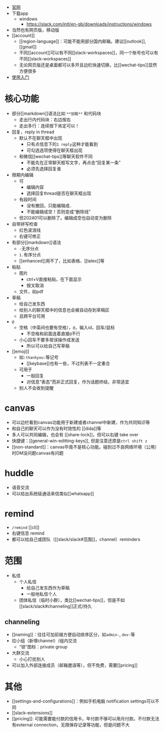 - [官网](https://slack.com/intl/en-gb/)
- 下载app
  - windows
    - https://slack.com/intl/en-gb/downloads/instructions/windows
- 当然也有网页版，移动版
- [[account]]
  - [[region-language]]：可能不能用部分国内邮箱。建议[[outlook]], [[gmail]]
  - 不同[[account]]可以有不同[[slack-workspaces]]，同一个账号也可以有不同[[slack-workspaces]]
  - 无论网页版还是桌面都可以多开且边栏快速切换，比[[wechat-tips]]显然方便很多
- [使用入门](https://sspai.com/post/47602)
# 核心功能
- 部分[[markdown]]语法比如 `**加粗**` 和代码块
  - 走出行内代码块：右边按右
  - 走出多行：连续按下肯定可以！
- 回复，reply in thread
  - 默认不在聊天框中出现
    - 只有点信息下的`1 reply`这种才能看到
    - 可勾选选项使得在聊天框出现
  - 和微信[[wechat-tips]]等聊天软件不同
    - 不能先在正常聊天框写文字，再点击“回复某一条”
    - 必须先选择回复谁
- 限期内编辑
  - 可
    - 编辑内容
    - 选择回复thread是否在聊天框出现
  - 有段时间
    - 没有撤回，只能编辑成`.`
    - 不能编辑成空！否则变成“删除线”
  - 但202401可以删除了。编辑成空也自动变为删除
- 自带拼写检查
  - 红色波浪线
  - 右键可修正
- 有部分[[markdown]]语法
  - `-`无序分点
  - `1.`有序分点
  - [[enhanced]]用不了，比如表格、[[latex]]等
- 粘贴
  - 图片
    - ctrl+V直接粘贴，在下面显示
    - 按叉取消
  - 文件，如pdf
- 草稿
  - 给自己发东西
  - 给别人的聊天框中的信息也会被自动存到草稿区
  - 且跨平台可用
- `@`
  - 空格（中英间也要有空格），`@`，输入id，回车/鼠标
    - 不空格和前面连着直接`@`不行
  - 小心回车不要多按误操作成发送
    - 所以可以给自己写草稿
- [[emoji]]
  - 如`:thankyou:`等记号
    - [[keybase]]也有一些，不过列表不一定重合
  - 可用于
    - 一般回复
    - 对信息“表态”而非正式回复，作为话题终结，非常适宜
  - 别人不会收到提醒
# canvas
- 可以边栏看到canvas功能用于新建或者channel中新建，作为共同知识等
- 和自己的聊天可以作为没有时效性的 [[dida]]等
- 多人可以共同编辑，也会有 [[share-lock]]，但可以右键 take over
- 快捷键：[[general-win-editting-keys]], 但是注意还原是`ctrl shift z`
- [[non-standard]]：canvas毕竟不是核心功能。碰到过不良网络环境（公用）时DM没问题canvas有问题
# huddle
- 语音交流
- 可以给出系统级通话来信类似[[whatsapp]]
# remind
- `/remind` [[cli]]
- 右键信息 remind
- 都可以给自己或团队（[[slack/slack#范围]]，channel）reminders
# 范围
- 私信
  - 个人私信
    - 给自己发东西作为草稿
    - 一般地私信个人
  - 团体私信（临时小群），类比[[wechat-tips]]，但是不如[[slack/slack#channeling]]正式/持久
## channeling
- [[naming]]：往往可加前缀方便自动排序区分，如`admin-`, `dev-`等
- 拉小组（新增channel）/组内交流
  - “锁”图标：private group
- 大群交流
  - 小心打扰别人
- 可以加入外部连接成员（邮箱邀请等），但不免费，需要[[pricing]]
# 其他
- [[settings-and-configurations]]：例如手机电脑 notification settings可以不同
- [[slack-extensions]]
- [[pricing]]: 可能需要能付款的信用卡。年付款不够可以用月付款。不付款无法有external connection，无限保存记录等功能，但是问题不大
